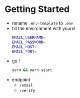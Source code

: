 # Getting Started

- rename `.env-template` to `.env`
- fill the environment with yours!
  ```sh
  EMAIL_USERNAME=
  EMAIL_PASSWORD=
  EMAIL_HOST=
  EMAIL_PORT=
  ```
- go !
  ```sh
  yarn && yarn start
  ```
- endpoint
  - `/email`
  - `/verify`
